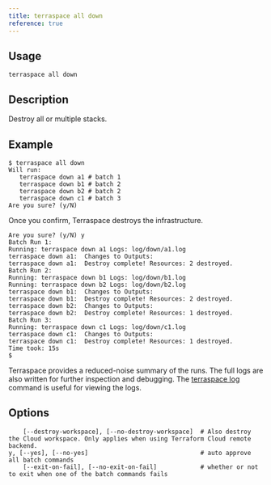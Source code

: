 ```yaml
---
title: terraspace all down
reference: true
---
```


## Usage

    terraspace all down

## Description

Destroy all or multiple stacks.

## Example

    $ terraspace all down
    Will run:
       terraspace down a1 # batch 1
       terraspace down b1 # batch 2
       terraspace down b2 # batch 2
       terraspace down c1 # batch 3
    Are you sure? (y/N)

Once you confirm, Terraspace destroys the infrastructure.

    Are you sure? (y/N) y
    Batch Run 1:
    Running: terraspace down a1 Logs: log/down/a1.log
    terraspace down a1:  Changes to Outputs:
    terraspace down a1:  Destroy complete! Resources: 2 destroyed.
    Batch Run 2:
    Running: terraspace down b1 Logs: log/down/b1.log
    Running: terraspace down b2 Logs: log/down/b2.log
    terraspace down b1:  Changes to Outputs:
    terraspace down b1:  Destroy complete! Resources: 2 destroyed.
    terraspace down b2:  Changes to Outputs:
    terraspace down b2:  Destroy complete! Resources: 1 destroyed.
    Batch Run 3:
    Running: terraspace down c1 Logs: log/down/c1.log
    terraspace down c1:  Changes to Outputs:
    terraspace down c1:  Destroy complete! Resources: 1 destroyed.
    Time took: 15s
    $

Terraspace provides a reduced-noise summary of the runs. The full logs are also written for further inspection and debugging. The [terraspace log](https://terraspace.cloud/reference/terraspace-log/) command is useful for viewing the logs.


## Options

```
    [--destroy-workspace], [--no-destroy-workspace]  # Also destroy the Cloud workspace. Only applies when using Terraform Cloud remote backend.
y, [--yes], [--no-yes]                               # auto approve all batch commands
    [--exit-on-fail], [--no-exit-on-fail]            # whether or not to exit when one of the batch commands fails
```

